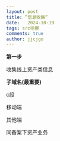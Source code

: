 ```yaml
---
layout: post
title: ”信息收集“
date:   2024-10-19
tags: src挖掘
comments: true
author: jjcjgo
---
```

**第一步**


收集线上资产类信息

**子域名(最重要)**    

 c段

 移动端     

 其他端     

 同备案下资产业务
